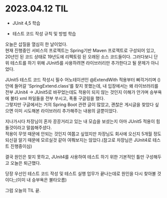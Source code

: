 # **2023.04.12 TIL**

- JUnit 4,5 학습

- 테스트 코드 작성 규칙 및 방법 학습

오늘은 삽질을 열심히 한 날이었다.   
현재 진행중인 서비스의 프로젝트는 Spring기반 Maven 프로젝트로 구성되어 있고, 20년인 된 코드 상태로 19년도에 리펙토링 된 오래된 소스 코드들이다. 그러다보니 단위 테스트를 하기 위해 JUnit5를 사용하려면 라이브러리만 추가한다고 될 문제가 아니었다.  

JUnit5 테스트 코드 작성시 필수 어노테이션인 @ExtendWith 적용부터 삐걱거리며 ()안에 들어갈 'SpringExtend.class'를 찾지 못했는데, 내 입장에서는 왜 라이브러리를 전부 JUnit4 -> JUnit5로 바꾸었는데도 적용이 되지 않는 것인지 이해가 안가며 승부욕에 불타 xml 파일들을 전부 쑤시고, 폭풍 구글링을 했다.   
그렇지만 구글에서는 거의 Spring Boot 관련 글이 많았고, 괜찮은 게시글을 찾았다 싶으면 이미 시도해본 라이브러리 추가해주는 내용의 글뿐이었다.   

지나가시다 차장님이 혼자 끙끙거리고 있는 내 모습을 보셨는지 아마 JUnit5 적용이 힘들것이라고 말씀해주셨다.   
적용이 무엇 때문에 안되는 것인지 여쭙고 싶었지만 차장님도 회사에 오신지 5개월 정도 되신걸 알기 때문에 모르실것 같아 여쭤보지는 않았다.(참고로 차장님은 JUnit4로 테스트 진행중이심)

결국 원인은 찾지 못하고, JUnit4를 사용하여 테스트 하기 위한 기본적인 틀만 구성해두고 오늘은 퇴근했다.

당장 우선인 테스트 코드 작성 및 테스트 실행 업무가 끝나는데로 원인을 다시 찾아볼 것이다;;(이미 내 승부욕은 불타오름)

그럼 오늘의 TIL 끝.
